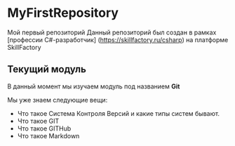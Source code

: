 # MyFirstRepository
Мой первый репозиторий
Данный репозиторий был создан в рамках [профессии C#-разработчик]
(https://skillfactory.ru/csharp) на платформе SkillFactory

## Текущий модуль
В данный момент мы изучаем модуль под названием **Git**

Мы уже знаем следующие вещи:
* Что такое Система Контроля Версий и какие типы систем бывают.
* Что такое GIT
* Что такое GITHub
* Что такое Markdown
